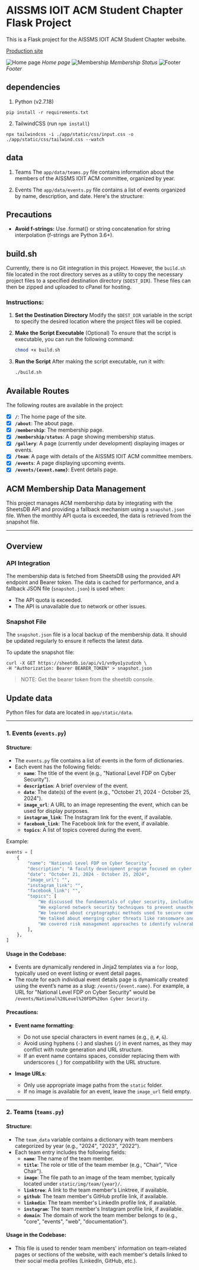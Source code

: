 # AISSMS IOIT ACM Student Chapter Flask Project

This is a Flask project for the AISSMS IOIT ACM Student Chapter website.

[Production site](https://ioit.acm.org/)

![Home page](./docs/home.png)
_Home page_
![Membership](./docs/membership.png)
_Membership Status_
![Footer](./docs/footer.png)
_Footer_

## dependencies

1. Python (v2.7.18)

```
pip install -r requirements.txt
```

2. TailwindCSS (run `npm install`)

```
npx tailwindcss -i ./app/static/css/input.css -o ./app/static/css/tailwind.css --watch
```

## data

1. Teams
   The `app/data/teams.py` file contains information about the members of the AISSMS IOIT ACM committee, organized by year.

2. Events
   The `app/data/events.py` file contains a list of events organized by name, description, and date. Here's the structure:

## Precautions

- **Avoid f-strings:** Use .format() or string concatenation for string interpolation (f-strings are Python 3.6+).

## build.sh

Currently, there is no Git integration in this project. However, the `build.sh` file located in the root directory serves as a utility to copy the necessary project files to a specified destination directory (`$DEST_DIR`). These files can then be zipped and uploaded to cPanel for hosting.

### Instructions:

1. **Set the Destination Directory**
   Modify the `$DEST_DIR` variable in the script to specify the desired location where the project files will be copied.

2. **Make the Script Executable** (Optional)
   To ensure that the script is executable, you can run the following command:

   ```bash
   chmod +x build.sh
   ```

3. **Run the Script**
   After making the script executable, run it with:
   ```bash
   ./build.sh
   ```

## Available Routes

The following routes are available in the project:

- [x] **`/`**: The home page of the site.
- [x] **`/about`**: The about page.
- [x] **`/membership`**: The membership page.
- [x] **`/membership/status`**: A page showing membership status.
- [x] **`/gallery`**: A page (currently under development) displaying images or events.
- [x] **`/team`**: A page with details of the AISSMS IOIT ACM committee members.
- [x] **`/events`**: A page displaying upcoming events.
- [x] **`/events/{event.name}`**: Event details page.

## ACM Membership Data Management

This project manages ACM membership data by integrating with the SheetsDB API and providing a fallback mechanism using a `snapshot.json` file. When the monthly API quota is exceeded, the data is retrieved from the snapshot file.

---

## Overview

### API Integration

The membership data is fetched from SheetsDB using the provided API endpoint and Bearer token. The data is cached for performance, and a fallback JSON file (`snapshot.json`) is used when:

- The API quota is exceeded.
- The API is unavailable due to network or other issues.

### Snapshot File

The `snapshot.json` file is a local backup of the membership data. It should be updated regularly to ensure it reflects the latest data.

To update the snapshot file:

```shell
curl -X GET https://sheetdb.io/api/v1/vn9yo1yzudzoh \
-H "Authorization: Bearer BEARER_TOKEN" > snapshot.json
```

> NOTE: Get the bearer token from the sheetdb console.

## Update data

Python files for data are located in `app/static/data`.

---

### 1. Events (`events.py`)

#### Structure:

- The `events.py` file contains a list of events in the form of dictionaries.
- Each event has the following fields:
  - **`name`**: The title of the event (e.g., "National Level FDP on Cyber Security").
  - **`description`**: A brief overview of the event.
  - **`date`**: The date(s) of the event (e.g., "October 21, 2024 - October 25, 2024").
  - **`image_url`**: A URL to an image representing the event, which can be used for display purposes.
  - **`instagram_link`**: The Instagram link for the event, if available.
  - **`facebook_link`**: The Facebook link for the event, if available.
  - **`topics`**: A list of topics covered during the event.

Example:

```python
events = [
    {
        "name": "National Level FDP on Cyber Security",
        "description": "A faculty development program focused on cyber security topics.",
        "date": "October 21, 2024 - October 25, 2024",
        "image_url": "",
        "instagram_link": "",
        "facebook_link": "",
        "topics": [
            "We discussed the fundamentals of cyber security, including key concepts such as firewalls, encryption, and authentication.",
            "We explored network security techniques to prevent unauthorized access and attacks on computer networks.",
            "We learned about cryptographic methods used to secure communications and protect sensitive information.",
            "We talked about emerging cyber threats like ransomware and phishing, and how to mitigate them using various defense strategies.",
            "We covered risk management approaches to identify vulnerabilities and create robust protection strategies.",
        ],
    },
]
```

#### Usage in the Codebase:

- Events are dynamically rendered in Jinja2 templates via a `for` loop, typically used on event listing or event detail pages.
- The route for each individual event details page is dynamically created using the event’s name as a slug: `/events/{event.name}`. For example, a URL for "National Level FDP on Cyber Security" would be `/events/National%20Level%20FDP%20on Cyber Security`.

#### Precautions:

- **Event name formatting**:

  - Do not use special characters in event names (e.g., `@`, `#`, `&`).
  - Avoid using hyphens (`-`) and slashes (`/`) in event names, as they may conflict with route generation and URL structure.
  - If an event name contains spaces, consider replacing them with underscores (`_`) for compatibility with the URL structure.

- **Image URLs**:
  - Only use appropriate image paths from the `static` folder.
  - If no image is available for an event, leave the `image_url` field empty.

---

### 2. Teams (`teams.py`)

#### Structure:

- The `team_data` variable contains a dictionary with team members categorized by year (e.g., "2024", "2023", "2022").
- Each team entry includes the following fields:
  - **`name`**: The name of the team member.
  - **`title`**: The role or title of the team member (e.g., "Chair", "Vice Chair").
  - **`image`**: The file path to an image of the team member, typically located under `static/img/team/{year}/`.
  - **`linktree`**: A link to the team member's Linktree, if available.
  - **`github`**: The team member's GitHub profile link, if available.
  - **`linkedin`**: The team member's LinkedIn profile link, if available.
  - **`instagram`**: The team member's Instagram profile link, if available.
  - **`domain`**: The domain of work the team member belongs to (e.g., "core", "events", "web", "documentation").

#### Usage in the Codebase:

- This file is used to render team members' information on team-related pages or sections of the website, with each member's details linked to their social media profiles (LinkedIn, GitHub, etc.).
